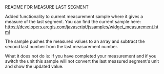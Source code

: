 README FOR MEASURE LAST SEGMENT

Added functionality to current measurement sample where it gives a measure of the last segment.
You can find the current sample here: https://developers.arcgis.com/javascript/jssamples/widget_measurement.html

The sample pushes the measured values to an array and subtract the second last number from the last measurement number.

What it does not do is:
If you have completed your measurement and if you switch the unit this sample will not convert the last measured segment's unit and show the updated value.
